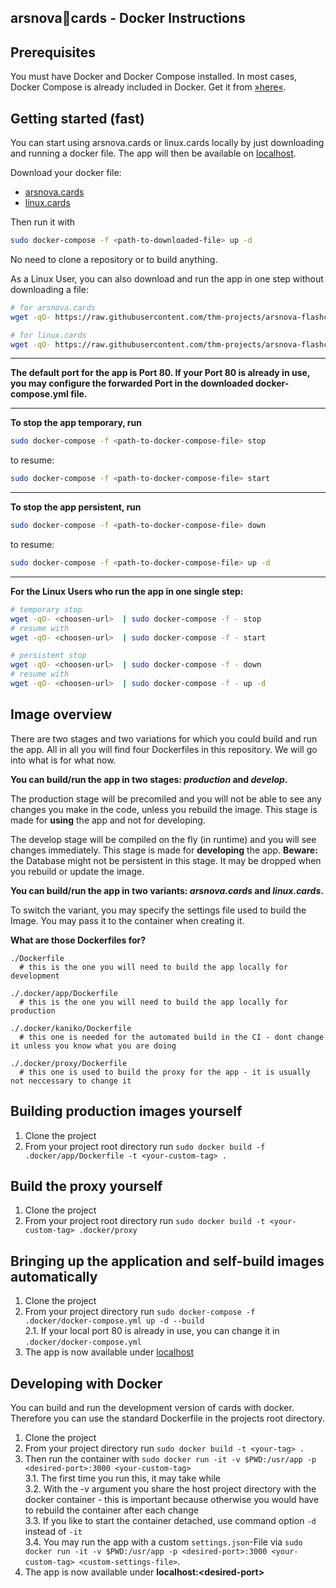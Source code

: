 arsnova🍅cards - Docker Instructions
---

## Prerequisites
You must have Docker and Docker Compose installed. In most cases, Docker Compose is already included in Docker. Get it from [»here«](https://docs.docker.com/install).

## Getting started (fast)
You can start using arsnova.cards or linux.cards locally by just downloading and running a docker file. The app will then be available on [localhost](http://localhost).

Download your docker file:
- [arsnova.cards](.docker/docker-compose-cards.yml)
- [linux.cards](.docker/docker-compose-linux.yml)

Then run it with
```bash
sudo docker-compose -f <path-to-downloaded-file> up -d
```

No need to clone a repository or to build anything.

As a Linux User, you can also download and run the app in one step without downloading a file:
```bash
# for arsnova.cards
wget -qO- https://raw.githubusercontent.com/thm-projects/arsnova-flashcards/master/.docker/docker-compose-cards.yml  | sudo docker-compose -f - up -d

# for linux.cards
wget -qO- https://raw.githubusercontent.com/thm-projects/arsnova-flashcards/master/.docker/docker-compose-linux.yml  | sudo docker-compose -f - up -d
```

---

**The default port for the app is Port 80. If your Port 80 is already in use, you may configure the forwarded Port in the downloaded docker-compose.yml file.**

---

**To stop the app temporary, run**
```bash
sudo docker-compose -f <path-to-docker-compose-file> stop
```
to resume:
```bash
sudo docker-compose -f <path-to-docker-compose-file> start
```

---

**To stop the app persistent, run**
```bash
sudo docker-compose -f <path-to-docker-compose-file> down
```
to resume:
```bash
sudo docker-compose -f <path-to-docker-compose-file> up -d
```

---

**For the Linux Users who run the app in one single step:**
```bash
# temporary stop
wget -qO- <choosen-url>  | sudo docker-compose -f - stop
# resume with
wget -qO- <choosen-url>  | sudo docker-compose -f - start

# persistent stop
wget -qO- <choosen-url>  | sudo docker-compose -f - down
# resume with
wget -qO- <choosen-url>  | sudo docker-compose -f - up -d
```

## Image overview
There are two stages and two variations for which you could build and run the app. All in all you will find four Dockerfiles in this repository. We will go into what is for what now.

**You can build/run the app in two stages: _production_ and _develop_.**

The production stage will be precomiled and you will not be able to see any changes you make in the code, unless you rebuild the image. This stage is made for **using** the app and not for developing.

The develop stage will be compiled on the fly (in runtime) and you will see changes immediately. This stage is made for **developing** the app. **Beware:** the Database might not be persistent in this stage. It may be dropped when you rebuild or update the image.

**You can build/run the app in two variants: _arsnova.cards_ and _linux.cards_.**

To switch the variant, you may specify the settings file used to build the Image. You may pass it to the container when creating it.

**What are those Dockerfiles for?**
```
./Dockerfile
  # this is the one you will need to build the app locally for development

./.docker/app/Dockerfile
  # this is the one you will need to build the app locally for production

./.docker/kaniko/Dockerfile
  # this one is needed for the automated build in the CI - dont change it unless you know what you are doing

./.docker/proxy/Dockerfile
  # this one is used to build the proxy for the app - it is usually not neccessary to change it
```

## Building production images yourself
1. Clone the project
2. From your project root directory run `sudo docker build -f .docker/app/Dockerfile -t <your-custom-tag> .`

## Build the proxy yourself
1. Clone the project
2. From your project root directory run `sudo docker build -t <your-custom-tag> .docker/proxy`

## Bringing up the application and self-build images automatically
1. Clone the project
2. From your project directory run `sudo docker-compose -f .docker/docker-compose.yml up -d --build`\
  2.1. If your local port 80 is already in use, you can change it in `.docker/docker-compose.yml`
3. The app is now available under [localhost](http://localhost)

## Developing with Docker
You can build and run the development version of cards with docker. Therefore you can use the standard Dockerfile in the projects root directory.
1. Clone the project
2. From your project directory run `sudo docker build -t <your-tag> .`
3. Then run the container with `sudo docker run -it -v $PWD:/usr/app -p <desired-port>:3000 <your-custom-tag>`\
  3.1. The first time you run this, it may take while\
  3.2. With the -v argument you share the host project directory with the docker container - this is important because otherwise you would have to rebuild the container after each change\
  3.3. If you like to start the container detached, use command option `-d` instead of `-it`\
  3.4. You may run the app with a custom `settings.json`-File via `sudo docker run -it -v $PWD:/usr/app -p <desired-port>:3000 <your-custom-tag> <custom-settings-file>`.
4. The app is now available under **localhost:\<desired-port\>**
